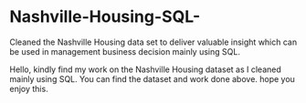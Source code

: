 # Nashville-Housing-SQL-

Cleaned the Nashville Housing  data set to deliver valuable insight which can be used in management business decision mainly using SQL.

Hello, kindly find my work on the Nashville Housing dataset as I cleaned mainly using SQL.
You can find the dataset and work done above. hope you enjoy this.
